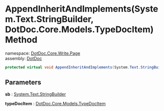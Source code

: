 ﻿# AppendInheritAndImplements\(System\.Text\.StringBuilder, DotDoc\.Core\.Models\.TypeDocItem\) Method

namespace: [DotDoc\.Core\.Write\.Page](../../DotDoc.Core.Write.Page.md)<br />
assembly: [DotDoc](../../../DotDoc.md)



```csharp
protected virtual void AppendInheritAndImplements(System.Text.StringBuilder sb ,DotDoc.Core.Models.TypeDocItem typeDocItem);
```

## Parameters

__sb__ : [System\.Text\.StringBuilder](https://docs.microsoft.com/dotnet/api/System.Text.StringBuilder)



__typeDocItem__ : [DotDoc\.Core\.Models\.TypeDocItem](../../../DotDoc/DotDoc.Core.Models/TypeDocItem.md)




